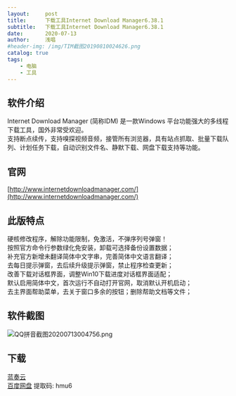 ```yaml
---
layout:     post
title:      下载工具Internet Download Manager6.38.1
subtitle:   下载工具Internet Download Manager6.38.1
date:       2020-07-13
author:     浅唱
#header-img: /img/TIM截图20190810024626.png
catalog: true
tags:
    - 电脑
    - 工具
---
```



## 软件介绍
Internet Download Manager (简称IDM) 是一款Windows 平台功能强大的多线程下载工具，国外非常受欢迎。    
支持断点续传，支持嗅探视频音频，接管所有浏览器，具有站点抓取、批量下载队列、计划任务下载，自动识别文件名、静默下载、网盘下载支持等功能。

## 官网
[http://www.internetdownloadmanager.com/](http://www.internetdownloadmanager.com/)  

## 此版特点
硬核修改程序，解除功能限制，免激活，不弹序列号弹窗！    
按照官方命令行参数绿化免安装，卸载可选择备份设置数据；		
补充官方新增未翻译简体中文字串，完善简体中文语言翻译；		
去每日提示弹窗，去后续升级提示弹窗，禁止程序检查更新；		
改善下载对话框界面，调整Win10下载进度对话框界面适配；		
默认启用简体中文，首次运行不自动打开官网，取消默认开机启动；		
去主界面帮助菜单，去关于窗口多余的按钮；删除帮助文档等文件；		
 


## 软件截图
![QQ拼音截图20200713004756.png](https://cdn.jsdelivr.net/gh/qcnhy/blog.github.io/img/QQ拼音截图20200713004756.png)    

## 下载 
[蓝奏云](https://www.lanzous.com/iAtfLek0j1e)    
[百度网盘](https://pan.baidu.com/s/1rNAEcSob0f8sOHE-eYDGeg) 提取码: hmu6        
  
      

